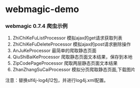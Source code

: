 # webmagic-demo
### webmagic 0.7.4 爬虫示例

1. ZhiChiKeFuListProcessor 模拟ajax的get请求获取列表
2. ZhiChiKeFuDeleteProcessor 模拟ajax的post请求删除操作
3. AnJuKeProcessor 最简单的爬取静态页面
4. QiuShiBaiKeProcessor 爬取静态页面文本结果，保存到本地
5. ZipCodePageProcessor 爬取两层静态页面文本结果
6. ZhanZhangSuCaiProcessor 模拟分页爬取静态页面,下载图片

注意：替换slf4j-log4j12包，并进行log4j.xml配置。